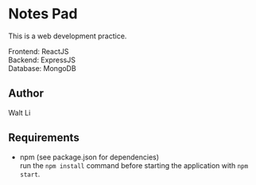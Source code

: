 # Notes Pad
This is a web development practice.

Frontend: ReactJS  
Backend: ExpressJS  
Database: MongoDB

## Author
Walt Li

## Requirements
- npm (see package.json for dependencies)\
run the `npm install` command before starting the application with `npm start`.